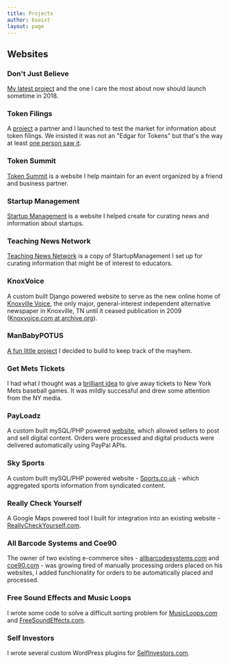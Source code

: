```yaml
---
title: Projects
author: bsoist
layout: page
---
```

## Websites

### Don't Just Believe
[My latest project][djb] and the one I care the most about now should launch sometime in 2018.

### Token Filings
A [project][tf] a partner and I launched to test the market for information about token filings. We insisted it was not an "Edgar for Tokens" but that's the way at least [one person saw it][fwtf].

### Token Summit
[Token Summit][ts] is a website I help maintain for an event organized by a friend and business partner.

### Startup Management
[Startup Management][sum] is a website I helped create for curating news and information about startups.

### Teaching News Network
[Teaching News Network][tnn] is a copy of StartupManagement I set up for curating information that might be of interest to educators.

### KnoxVoice
A custom built Django powered website to serve as the new online home of [Knoxville Voice][kvw], the only major, general-interest independent alternative newspaper in Knoxville, TN until it ceased publication in 2009 ([Knoxvoice.com at archive.org][kv]).

### ManBabyPOTUS
[A fun little project][mbp] I decided to build to keep track of the mayhem.

### Get Mets Tickets
I had what I thought was a [brilliant idea][gmt] to give away tickets to New York Mets baseball games. It was mildly successful and drew some attention from the NY media.

### PayLoadz
A custom built mySQL/PHP powered [website][pl], which allowed sellers to post and sell digital content. Orders were processed and digital products were delivered automatically using PayPal APIs.

### Sky Sports
A custom built mySQL/PHP powered website - [Sports.co.uk][sky] - which aggregated sports information from syndicated content.

### Really Check Yourself
A Google Maps powered tool I built for integration into an existing website - [ReallyCheckYourself.com][rcy].

### All Barcode Systems and Coe90
The owner of two existing e-commerce sites - [allbarcodesystems.com][bar] and [coe90.com][coe] - was growing tired of manually processing orders placed on his websites, I added funchionality for orders to be automatically placed and processed.

### Free Sound Effects and Music Loops
I wrote some code to solve a difficult sorting problem for [MusicLoops.com][loops] and [FreeSoundEffects.com][eff]. 

### Self Investors
I wrote several custom WordPress plugins for [SelfInvestors.com][si].


[rcy]: http://reallycheckyourself.com/
[kv]: https://web.archive.org/web/20080828230218/http://www.knoxvoice.com:80/ 
[gmt]: http://getmetstickets.com/
[tf]: http://tokenfilings.com/
[ts]: http://tokensummit.com/
[sum]: http://startupmanagement.org/
[pl]: https://www.payloadz.com/
[sky]: http://www.skysports.com/
[bar]: https://www.allbarcodesystems.com/
[coe]: https://www.coe90.com/
[eff]: https://www.freesoundeffects.com/
[loops]: https://www.musicloops.com/
[si]: http://selfinvestors.com/
[mbp]: http://manbabypotus.com/
[djb]: http://dontjustbelieve.com/
[tnn]: http://teachingnews.net/
[kvw]: https://en.wikipedia.org/wiki/Knoxville_Voice
[fwtf]: http://avc.com/2017/07/funding-friday-token-filings/
